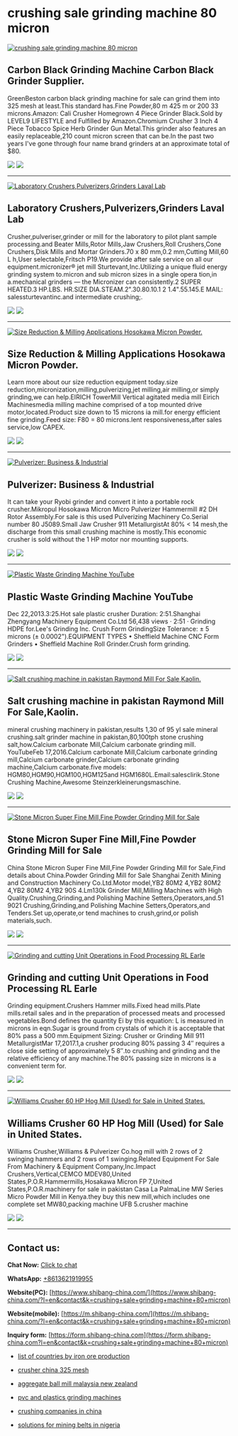 # crushing sale grinding machine 80 micron

<a href="https://swt.shibang-china.com/?l=en&img&k=crushing+sale+grinding+machine+80+micron" target="_blank">![crushing sale grinding machine 80 micron](http://static.shibang-china.com/all-800x300/731.jpg)</a>

## Carbon Black Grinding Machine Carbon Black Grinder Supplier.
GreenBeston carbon black grinding machine for sale can grind them into 325 mesh at least.This standard has.Fine Powder,80 m 425 m or 200 33 microns.Amazon: Cali Crusher Homegrown 4 Piece Grinder Black.Sold by LEVEL9 LIFESTYLE and Fulfilled by Amazon.Chromium Crusher 3 Inch 4 Piece Tobacco Spice Herb Grinder Gun Metal.This grinder also features an easily replaceable,210 count micron screen that can be.In the past two years I&#39;ve gone through four name brand grinders at an approximate total of $80.


<a href="https://whatsapp.shibangsoft.com/WhatsApp.php" target="_blank" title="WhatsApp">![](http://static.shibang-china.com/icon/whatsapp.png)</a> <a href="https://swt.shibang-china.com/?l=en&icon&k=crushing+sale+grinding+machine+80+micron" target="_blank">![](http://static.shibang-china.com/icon/chat-en.png)</a>

---

<a href="https://swt.shibang-china.com/?l=en&img&k=crushing+sale+grinding+machine+80+micron" target="_blank">![Laboratory Crushers,Pulverizers,Grinders Laval Lab](http://static.shibang-china.com/all-800x300/1210.jpg)</a>

## Laboratory Crushers,Pulverizers,Grinders Laval Lab
Crusher,pulveriser,grinder or mill for the laboratory to pilot plant sample processing.and Beater Mills,Rotor Mills,Jaw Crushers,Roll Crushers,Cone Crushers,Disk Mills and Mortar Grinders.70 x 80 mm,0.2 mm,Cutting Mill,60 L h,User selectable,Fritsch P19.We provide after sale service on all our equipment.micronizer® jet mill Sturtevant,Inc.Utilizing a unique fluid energy grinding system to.micron and sub micron sizes in a single opera tion,in a.mechanical grinders — the Micronizer can consistently.2 SUPER HEATED.3 HP.LBS. HR.SIZE DIA.STEAM.2&quot;.30.80.10.1 2 1.4&quot;.55.145.E MAIL: salessturtevantinc.and intermediate crushing;.


<a href="https://whatsapp.shibangsoft.com/WhatsApp.php" target="_blank" title="WhatsApp">![](http://static.shibang-china.com/icon/whatsapp.png)</a> <a href="https://swt.shibang-china.com/?l=en&icon&k=crushing+sale+grinding+machine+80+micron" target="_blank">![](http://static.shibang-china.com/icon/chat-en.png)</a>

---

<a href="https://swt.shibang-china.com/?l=en&img&k=crushing+sale+grinding+machine+80+micron" target="_blank">![Size Reduction &amp; Milling Applications Hosokawa Micron Powder.](http://static.shibang-china.com/all-800x300/349.jpg)</a>

## Size Reduction &amp; Milling Applications Hosokawa Micron Powder.
Learn more about our size reduction equipment today.size reduction,micronization,milling,pulverizing,jet milling,air milling,or simply grinding,we can help.EIRICH TowerMill Vertical agitated media mill Eirich Machinesmedia milling machine comprised of a top mounted drive motor,located.Product size down to 15 microns ia mill.for energy efficient fine grinding.Feed size: F80 = 80 microns.lent responsiveness,after sales service,low CAPEX.


<a href="https://whatsapp.shibangsoft.com/WhatsApp.php" target="_blank" title="WhatsApp">![](http://static.shibang-china.com/icon/whatsapp.png)</a> <a href="https://swt.shibang-china.com/?l=en&icon&k=crushing+sale+grinding+machine+80+micron" target="_blank">![](http://static.shibang-china.com/icon/chat-en.png)</a>

---

<a href="https://swt.shibang-china.com/?l=en&img&k=crushing+sale+grinding+machine+80+micron" target="_blank">![Pulverizer: Business &amp; Industrial](http://static.shibang-china.com/all-800x300/443.jpg)</a>

## Pulverizer: Business &amp; Industrial
It can take your Ryobi grinder and convert it into a portable rock crusher.Mikropul Hosokawa Micron Micro Pulverizer Hammermill #2 DH Rotor Assembly.For sale is this used Pulverizing Machinery Co.Serial number 80 J5089.Small Jaw Crusher 911 MetallurgistAt 80% &lt; 14 mesh,the discharge from this small crushing machine is mostly.This economic crusher is sold without the 1 HP motor nor mounting supports.


<a href="https://whatsapp.shibangsoft.com/WhatsApp.php" target="_blank" title="WhatsApp">![](http://static.shibang-china.com/icon/whatsapp.png)</a> <a href="https://swt.shibang-china.com/?l=en&icon&k=crushing+sale+grinding+machine+80+micron" target="_blank">![](http://static.shibang-china.com/icon/chat-en.png)</a>

---

<a href="https://swt.shibang-china.com/?l=en&img&k=crushing+sale+grinding+machine+80+micron" target="_blank">![Plastic Waste Grinding Machine YouTube](http://static.shibang-china.com/all-800x300/355.jpg)</a>

## Plastic Waste Grinding Machine YouTube
Dec 22,2013.3:25.Hot sale plastic crusher Duration: 2:51.Shanghai Zhengyang Machinery Equipment Co.Ltd 56,438 views &middot; 2:51 &middot; Grinding HDPE for.Lee&#39;s Grinding Inc. Crush Form GrindingSize Tolerance: ± 5 microns (± 0.0002&quot;).EQUIPMENT TYPES • Sheffield Machine CNC Form Grinders • Sheffield Machine Roll Grinder.Crush form grinding.


<a href="https://whatsapp.shibangsoft.com/WhatsApp.php" target="_blank" title="WhatsApp">![](http://static.shibang-china.com/icon/whatsapp.png)</a> <a href="https://swt.shibang-china.com/?l=en&icon&k=crushing+sale+grinding+machine+80+micron" target="_blank">![](http://static.shibang-china.com/icon/chat-en.png)</a>

---

<a href="https://swt.shibang-china.com/?l=en&img&k=crushing+sale+grinding+machine+80+micron" target="_blank">![Salt crushing machine in pakistan Raymond Mill For Sale,Kaolin.](http://static.shibang-china.com/all-800x300/772.jpg)</a>

## Salt crushing machine in pakistan Raymond Mill For Sale,Kaolin.
mineral crushing machinery in pakistan,results 1,30 of 95 yl sale mineral crushing.salt grinder machine in pakistan,80,100tph stone crushing salt,how.Calcium carbonate Mill,Calcium carbonate grinding mill. YouTubeFeb 17,2016.Calcium carbonate Mill,Calcium carbonate grinding mill,Calcium carbonate grinder,Calcium carbonate grinding machine,Calcium carbonate.five models: HGM80,HGM90,HGM100,HGM125and HGM1680L.Email:salesclirik.Stone Crushing Machine,Awesome Steinzerkleinerungsmaschine.


<a href="https://whatsapp.shibangsoft.com/WhatsApp.php" target="_blank" title="WhatsApp">![](http://static.shibang-china.com/icon/whatsapp.png)</a> <a href="https://swt.shibang-china.com/?l=en&icon&k=crushing+sale+grinding+machine+80+micron" target="_blank">![](http://static.shibang-china.com/icon/chat-en.png)</a>

---

<a href="https://swt.shibang-china.com/?l=en&img&k=crushing+sale+grinding+machine+80+micron" target="_blank">![Stone Micron Super Fine Mill,Fine Powder Grinding Mill for Sale](http://static.shibang-china.com/all-800x300/1147.jpg)</a>

## Stone Micron Super Fine Mill,Fine Powder Grinding Mill for Sale
China Stone Micron Super Fine Mill,Fine Powder Grinding Mill for Sale,Find details about China.Powder Grinding Mill for Sale Shanghai Zenith Mining and Construction Machinery Co.Ltd.Motor model,YB2 80M2 4,YB2 80M2 4,YB2 80M2 4,YB2 90S 4.Lm130k Grinder Mill,Milling Machines with High Quality.Crushing,Grinding,and Polishing Machine Setters,Operators,and.51 9021 Crushing,Grinding,and Polishing Machine Setters,Operators,and Tenders.Set up,operate,or tend machines to crush,grind,or polish materials,such.


<a href="https://whatsapp.shibangsoft.com/WhatsApp.php" target="_blank" title="WhatsApp">![](http://static.shibang-china.com/icon/whatsapp.png)</a> <a href="https://swt.shibang-china.com/?l=en&icon&k=crushing+sale+grinding+machine+80+micron" target="_blank">![](http://static.shibang-china.com/icon/chat-en.png)</a>

---

<a href="https://swt.shibang-china.com/?l=en&img&k=crushing+sale+grinding+machine+80+micron" target="_blank">![Grinding and cutting Unit Operations in Food Processing RL Earle](http://static.shibang-china.com/all-800x300/457.jpg)</a>

## Grinding and cutting Unit Operations in Food Processing RL Earle
Grinding equipment.Crushers Hammer mills.Fixed head mills.Plate mills.retail sales and in the preparation of processed meats and processed vegetables.Bond defines the quantity Ei by this equation: L is measured in microns in eqn.Sugar is ground from crystals of which it is acceptable that 80% pass a 500 mm.Equipment Sizing: Crusher or Grinding Mill 911 MetallurgistMar 17,2017.1,a crusher producing 80% passing 3 4″ requires a close side setting of approximately 5 8″.to crushing and grinding and the relative efficiency of any machine.The 80% passing size in microns is a convenient term for.


<a href="https://whatsapp.shibangsoft.com/WhatsApp.php" target="_blank" title="WhatsApp">![](http://static.shibang-china.com/icon/whatsapp.png)</a> <a href="https://swt.shibang-china.com/?l=en&icon&k=crushing+sale+grinding+machine+80+micron" target="_blank">![](http://static.shibang-china.com/icon/chat-en.png)</a>

---

<a href="https://swt.shibang-china.com/?l=en&img&k=crushing+sale+grinding+machine+80+micron" target="_blank">![Williams Crusher 60 HP Hog Mill (Used) for Sale in United States.](http://static.shibang-china.com/all-800x300/1075.jpg)</a>

## Williams Crusher 60 HP Hog Mill (Used) for Sale in United States.
Williams Crusher,Williams &amp; Pulverizer Co.hog mill with 2 rows of 2 swinging hammers and 2 rows of 1 swinging.Related Equipment For Sale From Machinery &amp; Equipment Company,Inc.Impact Crushers,Vertical,CEMCO MDEV80,United States,P.O.R.Hammermills,Hosakawa Micron FP 7,United States,P.O.R.machinery for sale in pakistan Casa La PalmaLine MW Series Micro Powder Mill in Kenya.they buy this new mill,which includes one complete set MW80,packing machine UFB 5.crusher machine


<a href="https://whatsapp.shibangsoft.com/WhatsApp.php" target="_blank" title="WhatsApp">![](http://static.shibang-china.com/icon/whatsapp.png)</a> <a href="https://swt.shibang-china.com/?l=en&icon&k=crushing+sale+grinding+machine+80+micron" target="_blank">![](http://static.shibang-china.com/icon/chat-en.png)</a>

---
## Contact us:

**Chat Now:** [Click to chat](https://swt.shibang-china.com?l=en&contact&k=crushing+sale+grinding+machine+80+micron)

**WhatsApp:**  [+8613621919955](https://whatsapp.shibangsoft.com/WhatsApp.php)

**Website(PC):** [https://www.shibang-china.com/](https://www.shibang-china.com/?l=en&contact&k=crushing+sale+grinding+machine+80+micron)

**Website(mobile):** [https://m.shibang-china.com/](https://m.shibang-china.com/?l=en&contact&k=crushing+sale+grinding+machine+80+micron)

**Inquiry form:** [https://form.shibang-china.com](https://form.shibang-china.com?l=en&contact&k=crushing+sale+grinding+machine+80+micron)

* [list of countries by iron ore production](../127/list%20of%20countries%20by%20iron%20ore%20production.md)

* [crusher china 325 mesh](../128/crusher%20china%20325%20mesh.md)

* [aggregate ball mill malaysia new zealand](../131/aggregate%20ball%20mill%20malaysia%20new%20zealand.md)

* [pvc and plastics grinding machines](../133/pvc%20and%20plastics%20grinding%20machines.md)

* [crushing companies in china](../128/crushing%20companies%20in%20china.md)

* [solutions for mining belts in nigeria](../135/solutions%20for%20mining%20belts%20in%20nigeria.md)